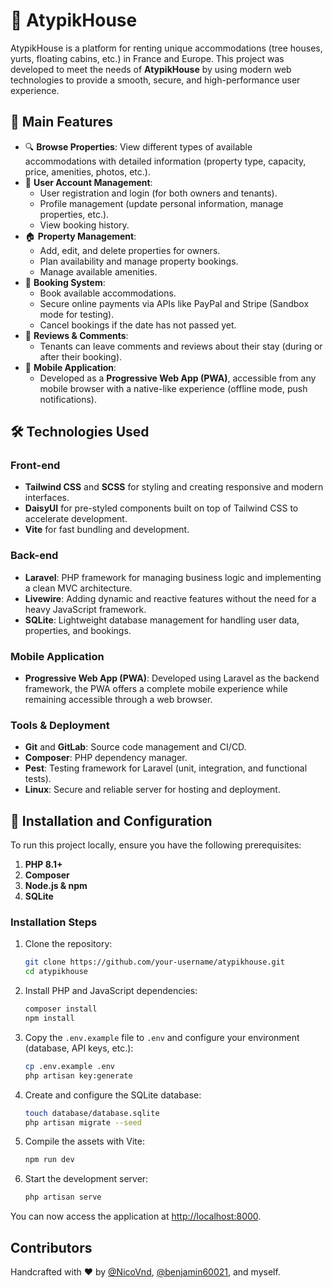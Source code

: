 # 🏡 AtypikHouse

AtypikHouse is a platform for renting unique accommodations (tree houses, yurts, floating cabins, etc.) in France and Europe. This project was developed to meet the needs of **AtypikHouse** by using modern web technologies to provide a smooth, secure, and high-performance user experience.

## 🌟 Main Features

- 🔍 **Browse Properties**: View different types of available accommodations with detailed information (property type, capacity, price, amenities, photos, etc.).
- 📝 **User Account Management**:
  - User registration and login (for both owners and tenants).
  - Profile management (update personal information, manage properties, etc.).
  - View booking history.
- 🏠 **Property Management**:
  - Add, edit, and delete properties for owners.
  - Plan availability and manage property bookings.
  - Manage available amenities.
- 📅 **Booking System**:
  - Book available accommodations.
  - Secure online payments via APIs like PayPal and Stripe (Sandbox mode for testing).
  - Cancel bookings if the date has not passed yet.
- 💬 **Reviews & Comments**:
  - Tenants can leave comments and reviews about their stay (during or after their booking).
- 📲 **Mobile Application**:
  - Developed as a **Progressive Web App (PWA)**, accessible from any mobile browser with a native-like experience (offline mode, push notifications).

## 🛠️ Technologies Used

### Front-end
- **Tailwind CSS** and **SCSS** for styling and creating responsive and modern interfaces.
- **DaisyUI** for pre-styled components built on top of Tailwind CSS to accelerate development.
- **Vite** for fast bundling and development.

### Back-end
- **Laravel**: PHP framework for managing business logic and implementing a clean MVC architecture.
- **Livewire**: Adding dynamic and reactive features without the need for a heavy JavaScript framework.
- **SQLite**: Lightweight database management for handling user data, properties, and bookings.

### Mobile Application
- **Progressive Web App (PWA)**: Developed using Laravel as the backend framework, the PWA offers a complete mobile experience while remaining accessible through a web browser.

### Tools & Deployment
- **Git** and **GitLab**: Source code management and CI/CD.
- **Composer**: PHP dependency manager.
- **Pest**: Testing framework for Laravel (unit, integration, and functional tests).
- **Linux**: Secure and reliable server for hosting and deployment.

## 🚀 Installation and Configuration

To run this project locally, ensure you have the following prerequisites:

1. **PHP 8.1+**
2. **Composer**
3. **Node.js & npm**
4. **SQLite**

### Installation Steps

1. Clone the repository:

    ```bash
    git clone https://github.com/your-username/atypikhouse.git
    cd atypikhouse
    ```

2. Install PHP and JavaScript dependencies:

    ```bash
    composer install
    npm install
    ```

3. Copy the `.env.example` file to `.env` and configure your environment (database, API keys, etc.):

    ```bash
    cp .env.example .env
    php artisan key:generate
    ```

4. Create and configure the SQLite database:

    ```bash
    touch database/database.sqlite
    php artisan migrate --seed
    ```

5. Compile the assets with Vite:

    ```bash
    npm run dev
    ```

6. Start the development server:

    ```bash
    php artisan serve
    ```

You can now access the application at [http://localhost:8000](http://localhost:8000).

## Contributors

Handcrafted with ❤️ by [@NicoVnd](https://github.com/NicoVnd), [@benjamin60021](https://github.com/benjamin60021), and myself.
